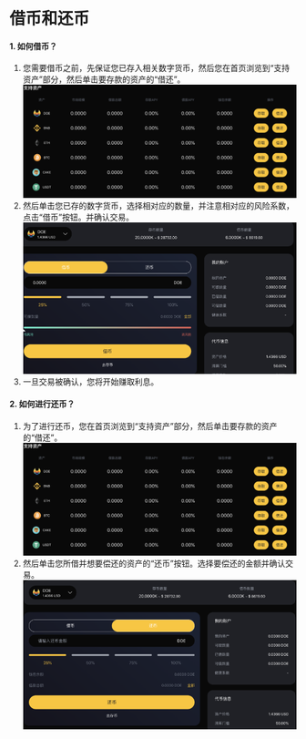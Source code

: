# 借币和还币

#### 1. 如何借币？
1. 您需要借币之前，先保证您已存入相关数字货币，然后您在首页浏览到“支持资产”部分，然后单击要存款的资产的“借还”。
![如何借币!](images/05.png)
2. 然后单击您已存的数字货币，选择相对应的数量，并注意相对应的风险系数，点击“借币”按钮。并确认交易。
![如何借币!](images/06.png)
3. 一旦交易被确认，您将开始赚取利息。

#### 2. 如何进行还币？
1. 为了进行还币，您在首页浏览到“支持资产”部分，然后单击要存款的资产的“借还”。
![如何进行还币!](images/07.png)
2. 然后单击您所借并想要偿还的资产的“还币”按钮。选择要偿还的金额并确认交易。
![如何进行还币!](images/08.png)